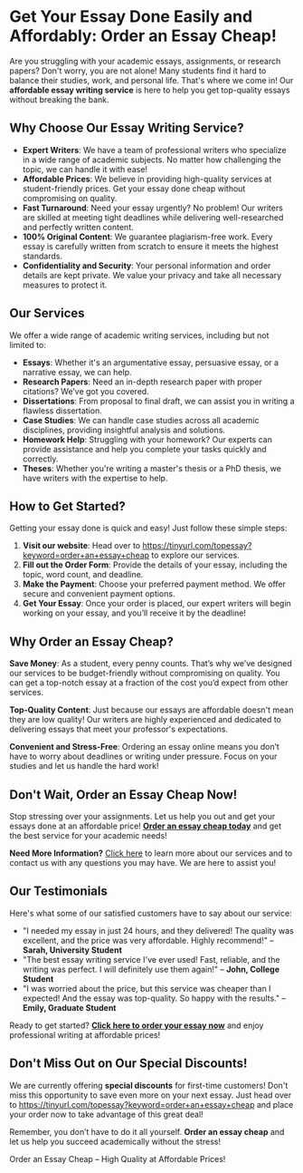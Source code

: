 <h1>Get Your Essay Done Easily and Affordably: Order an Essay Cheap!</h1>

<p>Are you struggling with your academic essays, assignments, or research papers? Don't worry, you are not alone! Many students find it hard to balance their studies, work, and personal life. That's where we come in! Our <strong>affordable essay writing service</strong> is here to help you get top-quality essays without breaking the bank.</p>

<h2>Why Choose Our Essay Writing Service?</h2>

<ul>
  <li><strong>Expert Writers</strong>: We have a team of professional writers who specialize in a wide range of academic subjects. No matter how challenging the topic, we can handle it with ease!</li>
  <li><strong>Affordable Prices</strong>: We believe in providing high-quality services at student-friendly prices. Get your essay done cheap without compromising on quality.</li>
  <li><strong>Fast Turnaround</strong>: Need your essay urgently? No problem! Our writers are skilled at meeting tight deadlines while delivering well-researched and perfectly written content.</li>
  <li><strong>100% Original Content</strong>: We guarantee plagiarism-free work. Every essay is carefully written from scratch to ensure it meets the highest standards.</li>
  <li><strong>Confidentiality and Security</strong>: Your personal information and order details are kept private. We value your privacy and take all necessary measures to protect it.</li>
</ul>

<h2>Our Services</h2>

<p>We offer a wide range of academic writing services, including but not limited to:</p>

<ul>
  <li><strong>Essays</strong>: Whether it's an argumentative essay, persuasive essay, or a narrative essay, we can help.</li>
  <li><strong>Research Papers</strong>: Need an in-depth research paper with proper citations? We’ve got you covered.</li>
  <li><strong>Dissertations</strong>: From proposal to final draft, we can assist you in writing a flawless dissertation.</li>
  <li><strong>Case Studies</strong>: We can handle case studies across all academic disciplines, providing insightful analysis and solutions.</li>
  <li><strong>Homework Help</strong>: Struggling with your homework? Our experts can provide assistance and help you complete your tasks quickly and correctly.</li>
  <li><strong>Theses</strong>: Whether you're writing a master's thesis or a PhD thesis, we have writers with the expertise to help.</li>
</ul>

<h2>How to Get Started?</h2>

<p>Getting your essay done is quick and easy! Just follow these simple steps:</p>

<ol>
  <li><strong>Visit our website</strong>: Head over to <a href="https://tinyurl.com/topessay?keyword=order+an+essay+cheap">https://tinyurl.com/topessay?keyword=order+an+essay+cheap</a> to explore our services.</li>
  <li><strong>Fill out the Order Form</strong>: Provide the details of your essay, including the topic, word count, and deadline.</li>
  <li><strong>Make the Payment</strong>: Choose your preferred payment method. We offer secure and convenient payment options.</li>
  <li><strong>Get Your Essay</strong>: Once your order is placed, our expert writers will begin working on your essay, and you’ll receive it by the deadline!</li>
</ol>

<h2>Why Order an Essay Cheap?</h2>

<p><strong>Save Money</strong>: As a student, every penny counts. That’s why we’ve designed our services to be budget-friendly without compromising on quality. You can get a top-notch essay at a fraction of the cost you’d expect from other services.</p>

<p><strong>Top-Quality Content</strong>: Just because our essays are affordable doesn't mean they are low quality! Our writers are highly experienced and dedicated to delivering essays that meet your professor's expectations.</p>

<p><strong>Convenient and Stress-Free</strong>: Ordering an essay online means you don’t have to worry about deadlines or writing under pressure. Focus on your studies and let us handle the hard work!</p>

<h2>Don't Wait, Order an Essay Cheap Now!</h2>

<p>Stop stressing over your assignments. Let us help you out and get your essays done at an affordable price! <a href="https://tinyurl.com/topessay?keyword=order+an+essay+cheap"><strong>Order an essay cheap today</strong></a> and get the best service for your academic needs!</p>

<p><strong>Need More Information?</strong> <a href="https://tinyurl.com/topessay?keyword=order+an+essay+cheap">Click here</a> to learn more about our services and to contact us with any questions you may have. We are here to assist you!</p>

<h2>Our Testimonials</h2>

<p>Here's what some of our satisfied customers have to say about our service:</p>

<ul>
  <li>"I needed my essay in just 24 hours, and they delivered! The quality was excellent, and the price was very affordable. Highly recommend!" – <strong>Sarah, University Student</strong></li>
  <li>"The best essay writing service I've ever used! Fast, reliable, and the writing was perfect. I will definitely use them again!" – <strong>John, College Student</strong></li>
  <li>"I was worried about the price, but this service was cheaper than I expected! And the essay was top-quality. So happy with the results." – <strong>Emily, Graduate Student</strong></li>
</ul>

<p>Ready to get started? <a href="https://tinyurl.com/topessay?keyword=order+an+essay+cheap"><strong>Click here to order your essay now</strong></a> and enjoy professional writing at affordable prices!</p>

<h2>Don't Miss Out on Our Special Discounts!</h2>

<p>We are currently offering <strong>special discounts</strong> for first-time customers! Don't miss this opportunity to save even more on your next essay. Just head over to <a href="https://tinyurl.com/topessay?keyword=order+an+essay+cheap">https://tinyurl.com/topessay?keyword=order+an+essay+cheap</a> and place your order now to take advantage of this great deal!</p>

<p>Remember, you don’t have to do it all yourself. <strong>Order an essay cheap</strong> and let us help you succeed academically without the stress!</p>
Order an Essay Cheap – High Quality at Affordable Prices!
